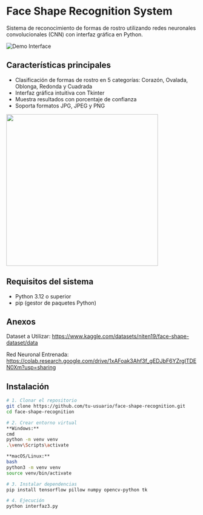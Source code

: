# Face Shape Recognition System

Sistema de reconocimiento de formas de rostro utilizando redes neuronales convolucionales (CNN) con interfaz gráfica en Python.

![Demo Interface](https://github.com/user-attachments/assets/900f2e4c-672b-4ea6-8565-ea0c7ba8b455)

## Características principales
- Clasificación de formas de rostro en 5 categorías: Corazón, Ovalada, Oblonga, Redonda y Cuadrada
- Interfaz gráfica intuitiva con Tkinter
- Muestra resultados con porcentaje de confianza
- Soporta formatos JPG, JPEG y PNG
<img src="https://github.com/user-attachments/assets/0492515d-086c-4ceb-a397-cea2fac377c7" width="400">


## Requisitos del sistema
- Python 3.12 o superior
- pip (gestor de paquetes Python)

## Anexos
Dataset a Utilizar: https://www.kaggle.com/datasets/niten19/face-shape-dataset/data

Red Neuronal Entrenada: https://colab.research.google.com/drive/1xAFoak3Ahf3f_gEDJbF6YZrgITDEN0Xm?usp=sharing

## Instalación

```bash
# 1. Clonar el repositorio
git clone https://github.com/tu-usuario/face-shape-recognition.git
cd face-shape-recognition

# 2. Crear entorno virtual
**Windows:**
cmd
python -m venv venv
.\venv\Scripts\activate

**macOS/Linux:**
bash
python3 -m venv venv
source venv/bin/activate

# 3. Instalar dependencias
pip install tensorflow pillow numpy opencv-python tk

# 4. Ejecución
python interfaz3.py
